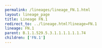 ```yaml
---
permalink: /lineages/lineage_FN.1.html
layout: lineage_page
title: Lineage FN.1
redirect_to: ../lineage.html?lineage=FN.1
lineage: FN.1
parent: B.1.1.529.5.3.1.1.1.1.1.1.74
children: ['FN.1']
---
```

